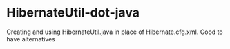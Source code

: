 # HibernateUtil-dot-java
Creating and using HibernateUtil.java in place of Hibernate.cfg.xml. Good to have alternatives
